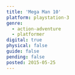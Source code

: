 ```yaml
---
title: 'Mega Man 10'
platform: playstation-3
genre:
  - action-adventure
  - platformer
digital: true
physical: false
guide: false
pending: false
posted: 2015-05-25
---
```

